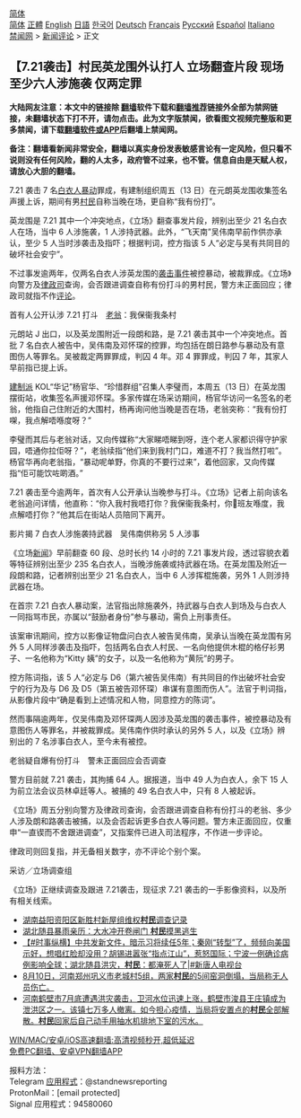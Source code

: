  <!-- 面包屑导航 --> <div class="breadcrumb"><!-- GTranslate: https://gtranslate.io/ -->  <div class="switcher notranslate">  <div class="selected">  <a href="#" onclick="return false;"> 简体</a>  </div>  <div class="option">  <a href="https://www.bannedbook.org" onclick="doGTranslate('zh-CN|zh-CN');jQuery('div.switcher div.selected a').html(jQuery(this).html());return false;" title="简体中文" class="nturl selected"> 简体</a>  <a href="https://www.bannedbook.org/zh-tw/" onclick="doGTranslate('zh-CN|zh-TW');jQuery('div.switcher div.selected a').html(jQuery(this).html());return false;" title="繁體中文" class="nturl"> 正體</a>  <a href="https://www.bannedbook.org/en/" onclick="doGTranslate('zh-CN|en');jQuery('div.switcher div.selected a').html(jQuery(this).html());return false;" title="English" class="nturl"> English</a>  <a href="https://www.bannedbook.org/ja/" onclick="doGTranslate('zh-CN|ja');jQuery('div.switcher div.selected a').html(jQuery(this).html());return false;" title="日本語" class="nturl"> 日語</a>  <a href="https://www.bannedbook.org/ko/" onclick="doGTranslate('zh-CN|ko');jQuery('div.switcher div.selected a').html(jQuery(this).html());return false;" title="한국어" class="nturl"> 한국어</a>  <a href="https://www.bannedbook.org/de/" onclick="doGTranslate('zh-CN|de');jQuery('div.switcher div.selected a').html(jQuery(this).html());return false;" title="Deutsch" class="nturl"> Deutsch</a>  <a href="https://www.bannedbook.org/fr/" onclick="doGTranslate('zh-CN|fr');jQuery('div.switcher div.selected a').html(jQuery(this).html());return false;" title="Français" class="nturl"> Français</a>  <a href="https://www.bannedbook.org/ru/" onclick="doGTranslate('zh-CN|ru');jQuery('div.switcher div.selected a').html(jQuery(this).html());return false;" title="Русский" class="nturl"> Русский</a>  <a href="https://www.bannedbook.org/es/" onclick="doGTranslate('zh-CN|es');jQuery('div.switcher div.selected a').html(jQuery(this).html());return false;" title="Español" class="nturl"> Español</a>  <a href="https://www.bannedbook.org/it/" onclick="doGTranslate('zh-CN|it');jQuery('div.switcher div.selected a').html(jQuery(this).html());return false;" title="Italiano" class="nturl"> Italiano</a>  </div>  </div>      <div class='breadcrumb-sub'><!-- Breadcrumb NavXT 6.3.0 --> <a href="https://www.bannedbook.org/" class="home">禁闻网</a> &gt; <a href="https://www.bannedbook.org/bnews/comments/" class="category">新闻评论</a> &gt; 正文</div></div><h2>【7.21袭击】村民英龙围外认打人 立场翻查片段 现场至少六人涉施袭 仅两定罪</h2> <p class="notice"><b>大陆网友注意：本文中的链接除 <a href="https://github.com/bannedbook/fanqiang" >翻墙</a>软件下载和<a href="https://github.com/killgcd/justmysocks/blob/master/README.md">翻墙推荐</a>链接外全部为禁网链接，未翻墙状态下打不开，请勿点击。此为文字版禁闻，欲看图文视频完整版和更多禁闻，请下载<a href="https://github.com/bannedbook/fanqiang">翻墙软件或APP</a>后翻墙上禁闻网。</p><p>备注：翻墙看新闻非常安全，翻墙以真实身份发表敏感言论有一定风险，但只看不说则没有任何风险，翻的人太多，政府管不过来，也不管。信息自由是天赋人权，请放心大胆的翻墙。</b></p>  <div class="entry">  <p>7.21 袭击 7 名<a href="https://www.bannedbook.org/bnews/tag/%E7%99%BD%E8%A1%A3%E4%BA%BA/" class="st_tag internal_tag" rel="tag" title="标签 白衣人 下的日志">白衣人</a><a href="https://www.bannedbook.org/bnews/tag/%E6%9A%B4%E5%8A%A8/" class="st_tag internal_tag" rel="tag" title="标签 暴动 下的日志">暴动</a>罪成，有建制组织周五（13 日）在元朗英龙围收集签名声援上诉，期间有男<a href="https://www.bannedbook.org/bnews/tag/%e6%9d%91%e6%b0%91/" class="st_tag internal_tag" rel="tag" title="标签 村民 下的日志">村民</a>自称当晚在场，更自称“我有份打”。</p> <p>英龙围是 7.21 其中一个冲突地点，《立场》翻查事发片段，辨别出至少 21 名白衣人在场，当中 6 人涉施袭，1 人涉持武器。此外，“飞天南”吴伟南早前作供亦承认，至少 5 人当时涉袭击及指吓；根据判词，控方指该 5 人“必定与吴有共同目的破坏社会安宁”。</p> <p>不过事发逾两年，仅两名白衣人涉英龙围的<a href="https://www.bannedbook.org/bnews/tag/%E8%A2%AD%E5%87%BB%E4%BA%8B%E4%BB%B6/" class="st_tag internal_tag" rel="tag" title="标签 袭击事件 下的日志">袭击事件</a>被控暴动，被裁罪成。《立场》向警方及<a href="https://www.bannedbook.org/bnews/tag/%E5%BE%8B%E6%94%BF%E5%8F%B8/" class="st_tag internal_tag" rel="tag" title="标签 律政司 下的日志">律政司</a>查询，会否跟进调查自称有份打斗的男村民，警方未正面回应；律政司就指不作<span class='wp_keywordlink_affiliate'><a href="https://www.bannedbook.org/bnews/comments/" title="新闻评论" target="_blank">评论</a></span>。</p> <p>首有人公开认涉 7.21 打斗　<a href="https://www.bannedbook.org/bnews/tag/%E8%80%81%E7%BF%81/" class="st_tag internal_tag" rel="tag" title="标签 老翁 下的日志">老翁</a>：我保衞我条村</p> <p>元朗站 J 出口，以及英龙围附近一段朗和路，是 7.21 袭击其中一个冲突地点。首批 7 名白衣人被告中，吴伟南及邓怀琛的控罪，均包括在朗日路参与暴动及有意图伤人等罪名。吴被裁定两罪罪成，判囚 4 年。邓 4 罪罪成，判囚 7 年，其家人早前指已提上诉。</p>  <p><a href="https://www.bannedbook.org/bnews/tag/%e5%bb%ba%e5%88%b6%e6%b4%be/" class="st_tag internal_tag" rel="tag" title="标签 建制派 下的日志">建制派</a> KOL“华记”杨官华、“珍惜群组”召集人李璧而，本周五（13 日）在英龙围摆街站，收集签名声援邓怀琛。多家传媒在场采访期间，杨官华访问一名签名的老翁，他指自己住附近的大围村，杨再询问他当晚是否在场，老翁突称︰“我有份打㗎，我点解唔喺度呀？” </p> <p>李璧而其后与老翁对话，又向传媒称“大家睇唔睇到呀，连个老人家都识得守护家园，唔通你拉佢呀？”，老翁续指“他们来到我村门口，难道不打？我当然打啦”。杨官华再向老翁指，“暴动呢单野，你真的不要行过来”，着他回家，又向传媒指“佢可能饮咗啲酒。”</p> <p>7.21 袭击至今逾两年，首次有人公开承认当晚参与打斗。《立场》记者上前向该名老翁追问详情，他直称：“你入我村我唔打你？我保衞我条村，你𠮶班友喺度，我点解唔打你？”他其后在街站人员陪同下离开。</p> <p>影片揭 7 白衣人涉施袭持武器　吴伟南供称另 5 人涉事</p> <p>《立场<span class='wp_keywordlink_affiliate'><a href="https://www.bannedbook.org/" title="新闻">新闻</a></span>》早前翻查 60 段、总时长约 14 小时的 7.21 事发片段，透过容貌衣着等特征辨别出至少 235 名白衣人，当晚涉施袭或持武器在场。在英龙围及附近一段朗和路，记者辨别出至少 21 名白衣人，当中 6 人涉挥棍施袭，另外 1 人则涉持武器在场。</p>  <p>在首宗 7.21 白衣人暴动案，法官指出除施袭外，持武器与白衣人到场及与白衣人一同指骂市民，亦属以“鼓励者身份”参与暴动，需负上刑事责任。</p> <p>该案审讯期间，控方以影像证物盘问白衣人被告吴伟南，吴承认当晚在英龙围有另外 5 人同样涉袭击及指吓，包括两名白衣人村民、一名向他提供木棍的格仔衫男子、一名他称为“Kitty 姨”的女子，以及一名他称为“黄阮”的男子。</p> <p>控方陈词指，该 5 人“必定与 D6（第六被告吴伟南）有共同目的作出破坏社会安宁的行为及与 D6 及 D5（第五被告邓怀琛）串谋有意图而伤人”。法官于判词指，从影像片段中“确是看到上述情况和人物，同意控方的陈词”。</p> <p>然而事隔逾两年，仅吴伟南及邓怀琛两人因涉及英龙围的袭击事件，被控暴动及有意图伤人等罪名，并被裁罪成。吴伟南作供时承认的另外 5 人，以及《立场》辨别出的 7 名涉事白衣人，至今未有被控。</p> <p>老翁疑自爆有份打斗　警未正面回应会否调查</p>  <p>警方目前就 7.21 袭击，其拘捕 64 人。据报道，当中 49 人为白衣人，余下 15 人为前立法会议员林卓廷等人。被捕的 49 名白衣人中，只有 8 人被起诉。</p> <p>《立场》周五分别向警方及律政司查询，会否跟进调查自称有份打斗的老翁、多少人涉及朗和路袭击被捕，以及会否起诉更多白衣人等问题。警方未正面回应，仅重申“一直锲而不舍跟进调查”，又指案件已进入司法程序，不作进一步评论。</p> <p>律政司则回复指，并无备相关数字，亦不评论个别个案。</p> <p>采访／立场调查组</p> <p>《立场》正继续调查及跟进 7.21袭击，现征求 7.21 袭击的一手影像资料，以及所有相关线索。</p>  <ul class='op-related-articles' title='相关阅读'> <li><a href='https://www.bannedbook.org/bnews/weiquan/20210813/1605829.html' target='_blank'>湖南益阳资阳区新胜村新屋组维权<b>村民</b>调查记录</a></li> <li><a href='https://www.bannedbook.org/bnews/cbnews/20210813/1605811.html' target='_blank'>湖北随县暴雨亲历：大水冲开卷闸门 <b>村民</b>摸黑逃生</a></li> <li><a href='https://www.bannedbook.org/bnews/bannedvideo/20210813/1605406.html' target='_blank'>【#时事纵横】中共发新文件，暗示习将续任5年；秦刚“转型”了，频频向美国示好，想唱红脸却没用？胡锡进嚣张“指点江山”，惹怒国际；宁波一例确诊病例影响全球；湖北随县洪灾，<b>村民</b>：都淹死人了|#新唐人电视台</a></li> <li><a href='https://www.bannedbook.org/bnews/bannedvideo/20210812/1605082.html' target='_blank'>8月10日，河南郑州巩义市老城村5组，两家<b>村民</b>的5间窑洞倒塌，当局称无人员伤亡。</a></li> <li><a href='https://www.bannedbook.org/bnews/bannedvideo/20210811/1604616.html' target='_blank'>河南鹤壁市7月底遭遇洪灾袭击，卫河水位迅速上涨，鹤壁市浚县王庄镇成为泄洪区之一。该镇七万多人撤离。如今担心疫情，当局将安置点的<b>村民</b>全部解散。<b>村民</b>回家后自己动手用抽水机排地下室的污水。</a></li> </ul> <p class="texttj"> <a href="https://github.com/bannedbook/fanqiang/wiki/V2ray%E6%9C%BA%E5%9C%BA" target="_blank">WIN/MAC/安卓/iOS高速翻墙:高清视频秒开,超低延迟</a><br/> <a href="https://github.com/bannedbook/fanqiang/wiki/%E7%A6%81%E9%97%BB%E7%BD%91%E5%AE%89%E5%8D%93%E7%BF%BB%E5%A2%99%E6%96%B0%E9%97%BBAPP" target="_blank">免费PC翻墙、安卓VPN翻墙APP</a></p><p>报料方法：<br /> Telegram <a href="https://www.bannedbook.org/bnews/tag/%E5%BA%94%E7%94%A8%E7%A8%8B%E5%BC%8F/" class="st_tag internal_tag" rel="tag" title="标签 应用程式 下的日志">应用程式</a>：@standnewsreporting<br /> ProtonMail：[email protected]<br /> Signal 应用程式：94580060</p><a name='sharetosocial'></a>  <div style="margin-bottom:5px;padding-bottom:5px;clear:both"> <div id="archive-pix-1" class="banner-ads"> <!-- AuctionX Display platform tag START --> <div id="26318x728x90x621x_ADSLOT2" clicktrack="%%CLICK_URL_ESC%%"></div> <!-- AuctionX Display platform tag END --> </div> <div id="archive-pix-2" class="banner-ads"> <!-- AuctionX Display platform tag START --> <div id="26315x300x250x621x_ADSLOT2" clicktrack="%%CLICK_URL_ESC%%"></div> <!-- AuctionX Display platform tag END --> </div> </div>  <div id="archive-pix-1" class="banner-ads"> <!-- AuctionX Display platform tag START --> <div id="26318x728x90x621x_ADSLOT3" clicktrack="%%CLICK_URL_ESC%%"></div> <!-- AuctionX Display platform tag END --> </div> </div><!--END ENTRY--> 
